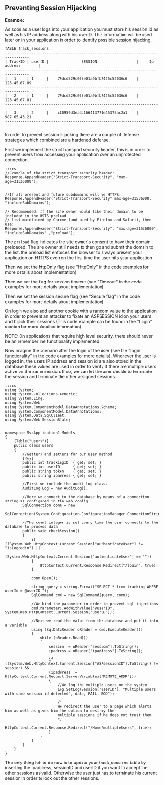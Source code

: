 Preventing Session Hijacking
-------

**Example:**


As soon as a user logs into your application you must store his session id as well as his
IP address along with his userID. This information will be used later on in your application in order to
identify possible session hijacking.

```
TABLE track_sessions
---------------------------------------------------------------------------------
| TrackID | userID |		   	   SESSION 		            |     Ip address	    |
---------------------------------------------------------------------------------
|   1     | 1      | 	79dcd529c0f5e01a9bfb2425c52036c6    |	123.45.67.89	|   
---------------------------------------------------------------------------------
|   2     | 1      | 	79dcd529c0f5e01a9bfb2425c52036c6    |	123.45.67.81	|
---------------------------------------------------------------------------------
|   3     | 2      | 	c80959d3ea4c166413774e45375ac2a1    |	987.65.43.21	|
---------------------------------------------------------------------------------
```

In order to prevent session hijacking there are a couple of defense strategies
which combined are a hardened defense.  

First we implement the strict transport security header, this is in order to prevent
users from accessing your application over an unprotected connection.

	:::cs
	//Example of the strict transport security header:
	Response.AppendHeader("Strict-Transport-Security", "max-age=31536000");


	//If all present and future subdomains will be HTTPS:
	Response.AppendHeader("Strict-Transport-Security" max-age=31536000, "includeSubDomains");

	// Recommended: If the site owner would like their domain to be included in the HSTS preload
	// list maintained by Chrome (and used by Firefox and Safari), then use:
	Response.AppendHeader("Strict-Transport-Security", "max-age=31536000", "includeSubDomains" ,"preload");

The `preload` flag indicates the site owner's consent to have their domain preloaded.
The site owner still needs to then go and submit the domain to the list. the preload list
enforces the browser to always present your application on HTTPS even on the first time
the user hits your application

Then we set the httpOnly flag (see "HttpOnly" in the code examples for more details about implementation)

Then we set the flag for session timeout (see "Timeout" in the code examples for more details about implementation)

Then we set the session secure flag (see "Secure flag" in the code examples for more details about implementation)

On login we also add another cookie with a random value to the application in order to
prevent an attacker to fixate an ASPSESSION id on your users and hijack their sessions
(This code example can be found in the "Login" section for more detailed information)

NOTE: On applications that require high level security, there should never be an
remember me functionality implemented.


Now imagine the scenario after the login of the user (see the "login functionality" in
the code examples for more details). Whenever the user is logged in, the users IP address
and session id are also stored in the database these values are used in order to verify
if there are multiple users active on the same session.
If so, we can let the user decide to terminate the session and terminate the
other assigned sessions.

	:::cs
	using System;
	using System.Collections.Generic;
	using System.Linq;
	using System.Web;
	using System.ComponentModel.DataAnnotations.Schema;
	using System.ComponentModel.DataAnnotations;
	using System.Data.SqlClient;
	using System.Web.SessionState;


	namespace MvcApplication1.Models
	{
		[Table("users")]
		public class users
		{
			//Getters and setters for our user method
			[Key]
			public int trackingID  { get; set; }
			public int userID      { get; set; }
			public string token    { get; set; }
			public string ipadress { get; set; }

			//First we include the audit log class.
			AuditLog Log = new AuditLog();

			//Here we connect to the database by means of a connection string as configured in the web.config
			SqlConnection conn = new
			SqlConnection(System.Configuration.ConfigurationManager.ConnectionStrings["users"].ConnectionString);

			//The count integer is set every time the user connects to the database to process data
			public void checkSession()
			{
				if ((System.Web.HttpContext.Current.Session["authenticateUser"] != "isLoggedin") ||
				(System.Web.HttpContext.Current.Session["authenticateUser"] == ""))
				{
					HttpContext.Current.Response.Redirect("/login", true);
				}

				conn.Open();

				string query = string.Format("SELECT * from tracking WHERE userId = @userID ");
				SqlCommand cmd = new SqlCommand(query, conn);

				//We bind the parameter in order to prevent sql injections
				cmd.Parameters.AddWithValue("@userID", System.Web.HttpContext.Current.Session["userID"]);

				//Next we read the value from the database and put it into a variable
				using (SqlDataReader oReader = cmd.ExecuteReader())
				{
					while (oReader.Read())
					{
						session  = oReader["sessiom"].ToString();
						ipadress = oReader["ipaddress"].ToString();

						if ((System.Web.HttpContext.Current.Session["ASPsessionID"].ToString() != session) &&
						(ipaddress != HttpContext.Current.Request.ServerVariables["REMOTE_ADDR"]))
						{   
							//We log the multiple users on the system
							Log.SetLog(Session['userID'], "Multiple users with same session id detected", date, FAIL, MOD");

							/*
							We redirect the user to a page which alerts him as well as gives him the option to destroy the
							multiple sessions if he does not trust them
							*/
							HttpContext.Current.Response.Redirect("/Home/multipleUsers", true);
						}
					}
				}
			}
		}
	}

The only thing left to do now is to update your track_sessions table by inserting
the ipaddress, sessionID and userID if you want to accept the other sessions as valid.
Otherwise the user just has to terminate his current session in order to lock out the
other sessions.
